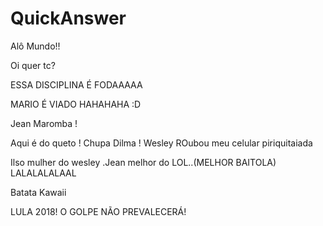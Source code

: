 # QuickAnswer

Alô Mundo!!

Oi quer tc?


ESSA DISCIPLINA É FODAAAAA

$$$$


MARIO É VIADO HAHAHAHA :D

Jean Maromba !

Aqui é do queto ! Chupa Dilma !
Wesley ROubou meu celular
piriquitaiada

Ilso mulher do wesley
.Jean melhor do LOL..(MELHOR BAITOLA)
 LALALALALAAL

Batata Kawaii

LULA 2018! O GOLPE NÃO PREVALECERÁ!
